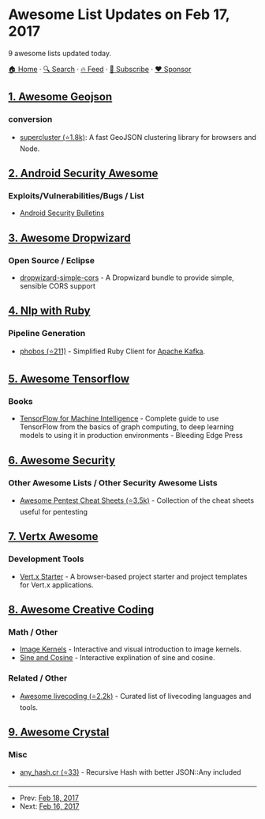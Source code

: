 # Awesome List Updates on Feb 17, 2017

9 awesome lists updated today.

[🏠 Home](/README.md) · [🔍 Search](https://www.trackawesomelist.com/search/) · [🔥 Feed](https://www.trackawesomelist.com/rss.xml) · [📮 Subscribe](https://trackawesomelist.us17.list-manage.com/subscribe?u=d2f0117aa829c83a63ec63c2f&id=36a103854c) · [❤️  Sponsor](https://github.com/sponsors/theowenyoung)



## [1. Awesome Geojson](/content/tmcw/awesome-geojson/README.md)

### conversion

*   [supercluster (⭐1.8k)](https://github.com/mapbox/supercluster): A fast GeoJSON clustering library for browsers and Node.

## [2. Android Security Awesome](/content/ashishb/android-security-awesome/README.md)

### Exploits/Vulnerabilities/Bugs / List

*   [Android Security Bulletins](https://source.android.com/security/bulletin/)

## [3. Awesome Dropwizard](/content/stve/awesome-dropwizard/README.md)

### Open Source / Eclipse

*   [dropwizard-simple-cors](https://github.com/ojacobson/dropwizard-simple-cors) - A Dropwizard bundle to provide simple, sensible CORS support

## [4. Nlp with Ruby](/content/arbox/nlp-with-ruby/README.md)

### Pipeline Generation

*   [phobos (⭐211)](https://github.com/phobos/phobos) -
    Simplified Ruby Client for [Apache Kafka](https://kafka.apache.org/).

## [5. Awesome Tensorflow](/content/jtoy/awesome-tensorflow/README.md)

### Books

*   [TensorFlow for Machine Intelligence](https://bleedingedgepress.com/tensor-flow-for-machine-intelligence/) - Complete guide to use TensorFlow from the basics of graph computing, to deep learning models to using it in production environments - Bleeding Edge Press

## [6. Awesome Security](/content/sbilly/awesome-security/README.md)

### Other Awesome Lists / Other Security Awesome Lists

*   [Awesome Pentest Cheat Sheets (⭐3.5k)](https://github.com/coreb1t/awesome-pentest-cheat-sheets) - Collection of the cheat sheets useful for pentesting

## [7. Vertx Awesome](/content/vert-x3/vertx-awesome/README.md)

### Development Tools

*   [Vert.x Starter](http://www.jetdrone.xyz/vertx-starter/) - A browser-based project starter and project templates for Vert.x applications.

## [8. Awesome Creative Coding](/content/terkelg/awesome-creative-coding/README.md)

### Math / Other

*   [Image Kernels](http://setosa.io/ev/image-kernels/) - Interactive and visual introduction to image kernels.
*   [Sine and Cosine](http://setosa.io/ev/sine-and-cosine/) - Interactive explination of sine and cosine.

### Related / Other

*   [Awesome livecoding (⭐2.2k)](https://github.com/lvm/awesome-livecoding/) - Curated list of livecoding languages and tools.

## [9. Awesome Crystal](/content/veelenga/awesome-crystal/README.md)

### Misc

*   [any\_hash.cr (⭐33)](https://github.com/Sija/any_hash.cr) - Recursive Hash with better JSON::Any included

---

- Prev: [Feb 18, 2017](/content/2017/02/18/README.md)
- Next: [Feb 16, 2017](/content/2017/02/16/README.md)